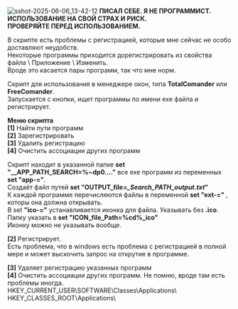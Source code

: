 ![sshot-2025-06-06_13-42-12](https://github.com/user-attachments/assets/aa5d4da3-6de4-4513-8278-f735e640f304)
**ПИСАЛ СЕБЕ. Я НЕ ПРОГРАММИСТ. ИСПОЛЬЗОВАНИЕ НА СВОЙ СТРАХ И РИСК.**  
**ПРОВЕРЯЙТЕ ПЕРЕД ИСПОЛЬЗОВАНИЕМ.**


В скрипте есть проблемы с регистрацией, которые мне сейчас не особо доставляют неудобств.   
Некоторые программы приходится дорегистрировать из свойства файла \ Приложение \ Изменить.   
Вроде это касается пары программ, так что мне норм.

Скрипт для использования в менеджере окон, типа **TotalComander** или **FreeComander**.   
Запускается с кнопки, ищет программы по имени exe файла и регистрирует.

**Меню скрипта**  
**[1]** Найти пути программ  
**[2]** Зарегистрировать  
**[3]** Удалить регистрацию  
**[4]** Очистить ассоциации других программ  

Скрипт находит в указанной папке **set "__APP_PATH_SEARCH=%~dp0...."** все exe программ из переменных **set "app-="**.  
Создаёт файл путей **set "OUTPUT_file=*_Search_PATH_output.txt*"**  
К каждой программе перечисляются файлы в переменной **set "ext-="** , которы она должна открывать.  
В set **"ico-="** устанавливается иконка для файла. Указывать без **.ico**.  
Папку указать в **set "ICON_file_Path=%cd%_ico"**  
Иконку можно не указывать вообще.  

**[2]** Регистрирует.  
Есть проблема, что в windows есть проблема с регистрацией в полной мере и может выскочить запрос на открутие в программе.  

**[3]** Удаляет регистрацию указанных программ  
**[4]** Очистить ассоциации других программ. Не помню, вроде там есть проблемы иногда.  
HKEY_CURRENT_USER\SOFTWARE\Classes\Applications\  
HKEY_CLASSES_ROOT\Applications\  



